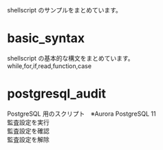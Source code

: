 shellscript のサンプルをまとめています。

# basic_syntax
shellscript の基本的な構文をまとめています。<br>
while,for,if,read,function,case<br>

# postgresql_audit
PostgreSQL 用のスクリプト　※Aurora PostgreSQL 11<br>
監査設定を実行<br>
監査設定を確認<br>
監査設定を解除<br>
